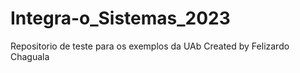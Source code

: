 # Integra-o_Sistemas_2023
Repositorio de teste para os exemplos da UAb
Created by Felizardo Chaguala
